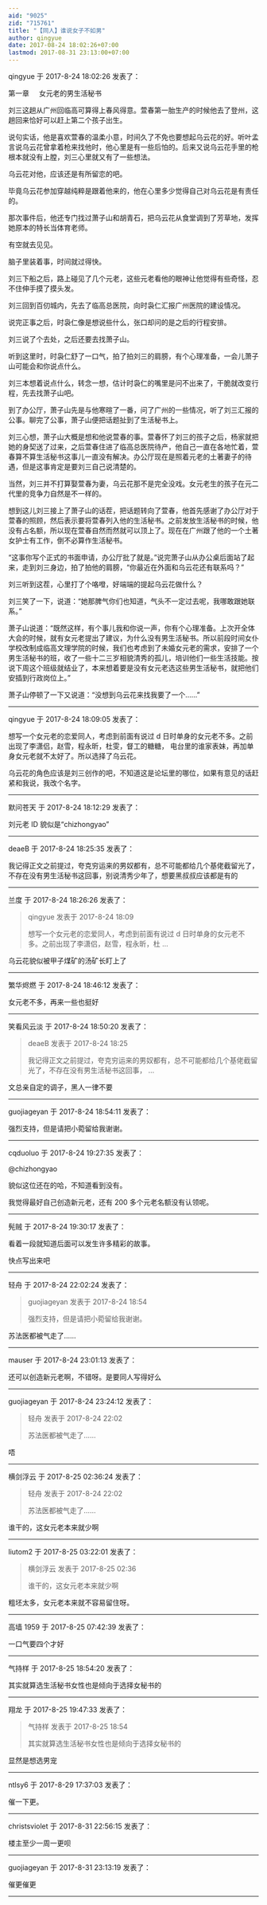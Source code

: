 ```yaml
---
aid: "9025"
zid: "715761"
title: "【同人】谁说女子不如男"
author: qingyue
date: 2017-08-24 18:02:26+07:00
lastmod: 2017-08-31 23:13:00+07:00
---
```


qingyue 于 2017-8-24 18:02:26 发表了：

第一章     女元老的男生活秘书

刘三这趟从广州回临高可算得上春风得意。萱春第一胎生产的时候他去了登州，这趟回来恰好可以赶上第二个孩子出生。

说句实话，他是喜欢萱春的温柔小意，时间久了不免也要想起乌云花的好。听叶孟言说乌云花曾拿着枪来找他时，他心里是有一些后怕的。后来又说乌云花手里的枪根本就没有上膛，刘三心里就又有了一些想法。

乌云花对他，应该还是有所留恋的吧。

毕竟乌云花参加穿越纯粹是跟着他来的，他在心里多少觉得自己对乌云花是有责任的。

那次事件后，他还专门找过萧子山和胡青石，把乌云花从食堂调到了芳草地，发挥她原本的特长当体育老师。

有空就去见见。

脑子里装着事，时间就过得快。

刘三下船之后，路上碰见了几个元老，这些元老看他的眼神让他觉得有些奇怪，忍不住伸手摸了摸头发。

刘三回到百仞城内，先去了临高总医院，向时袅仁汇报广州医院的建设情况。

说完正事之后，时袅仁像是想说些什么，张口却问的是之后的行程安排。

刘三说了个去处，之后还要去找萧子山。

听到这里时，时袅仁舒了一口气，拍了拍刘三的肩膀，有个心理准备，一会儿萧子山可能会和你说点什么。

刘三本想着说点什么，转念一想，估计时袅仁的嘴里是问不出来了，干脆就改变行程，先去找萧子山吧。

到了办公厅，萧子山先是与他寒暄了一番，问了广州的一些情况，听了刘三汇报的公事。聊完了公事，萧子山便把话题扯到了生活秘书上。

刘三心想，萧子山大概是想和他说萱春的事。萱春怀了刘三的孩子之后，杨家就把她的身契送了过来，之后萱春住进了临高总医院待产，他自己一直在各地忙着，萱春算不算生活秘书这事儿一直没有解决。办公厅现在是照着元老的土著妻子的待遇，但是这事肯定是要刘三自己说清楚的。

当然，刘三并不打算娶萱春为妻，乌云花那不是完全没戏。女元老生的孩子在元二代里的竞争力自然是不一样的。

想到这儿刘三接上了萧子山的话茬，把话题转向了萱春，他首先感谢了办公厅对于萱春的照顾，然后表示要将萱春列入他的生活秘书。之前发放生活秘书的时候，他没有占名额，所以现在萱春自然而然就可以顶上了。现在在广州跟了他的一个土著女护士有工作，倒不必算作生活秘书。

“这事你写个正式的书面申请，办公厅批了就是。”说完萧子山从办公桌后面站了起来，走到刘三身边，拍了拍他的肩膀，“你最近在外面和乌云花还有联系吗？”

刘三听到这茬，心里打了个咯噔，好端端的提起乌云花做什么？

刘三笑了一下，说道：“她那脾气你们也知道，气头不一定过去呢，我哪敢跟她联系。”

萧子山说道：“既然这样，有个事儿我和你说一声，你有个心理准备。上次开全体大会的时候，就有女元老提出了建议，为什么没有男生活秘书。所以前段时间女仆学校改制成临高文理学院的时候，我们也考虑到了未婚女元老的需求，安排了一个男生活秘书的班，收了一些十二三岁相貌清秀的孤儿，培训他们一些生活技能。按说下周这个班级就结业了，本来想着要是没有女元老选这些男生活秘书，就把他们安插到行政岗位上。”

萧子山停顿了一下又说道：“没想到乌云花来找我要了一个……”

---

qingyue 于 2017-8-24 18:09:05 发表了：

想写一个女元老的恋爱同人，考虑到前面有说过 d 日时单身的女元老不多。之前出现了李潇侣，赵雪，程永昕，杜雯，督工的糖糖， 电台里的谁家表妹，再加单身女元老就不太好了。所以选择了乌云花。

乌云花的角色应该是刘三创作的吧，不知道这是论坛里的哪位，如果有意见的话赶紧和我说，我改个名字。

---

默问苍天 于 2017-8-24 18:12:29 发表了：

刘元老 ID 貌似是“chizhongyao”

---

deaeB 于 2017-8-24 18:25:35 发表了：

我记得正文之前提过，夸克穷运来的男奴都有，总不可能都给几个基佬截留光了，不存在没有男生活秘书这回事，别说清秀少年了，想要黑叔叔应该都是有的

---

兰度 于 2017-8-24 18:26:26 发表了：

> qingyue 发表于 2017-8-24 18:09
>
> 想写一个女元老的恋爱同人，考虑到前面有说过 d 日时单身的女元老不多。之前出现了李潇侣，赵雪，程永昕，杜 ...

乌云花貌似被甲子煤矿的汤矿长盯上了

---

繁华烬燃 于 2017-8-24 18:46:12 发表了：

女元老不多，再来一些也挺好

---

笑看风云淡 于 2017-8-24 18:50:20 发表了：

> deaeB 发表于 2017-8-24 18:25
>
> 我记得正文之前提过，夸克穷运来的男奴都有，总不可能都给几个基佬截留光了，不存在没有男生活秘书这回事， ...

文总亲自定的调子，黑人一律不要

---

guojiageyan 于 2017-8-24 18:54:11 发表了：

强烈支持，但是请把小菀留给我谢谢。

---

cqduoluo 于 2017-8-24 19:27:35 发表了：

@chizhongyao

貌似这位还在的哈，不知道看到没有。

我觉得最好自己创造新元老，还有 200 多个元老名额没有认领呢。

---

髡贼 于 2017-8-24 19:30:17 发表了：

看着一段就知道后面可以发生许多精彩的故事。

快点写出来吧

---

轻舟 于 2017-8-24 22:02:24 发表了：

> guojiageyan 发表于 2017-8-24 18:54
>
> 强烈支持，但是请把小菀留给我谢谢。

苏法医都被气走了……

---

mauser 于 2017-8-24 23:01:13 发表了：

还可以创造新元老啊，不错呀。是要同人写得好么

---

guojiageyan 于 2017-8-24 23:24:12 发表了：

> 轻舟 发表于 2017-8-24 22:02
>
> 苏法医都被气走了……

唔

---

横剑浮云 于 2017-8-25 02:36:24 发表了：

> 轻舟 发表于 2017-8-24 22:02
>
> 苏法医都被气走了……

谁干的，这女元老本来就少啊

---

liutom2 于 2017-8-25 03:22:01 发表了：

> 横剑浮云 发表于 2017-8-25 02:36
>
> 谁干的，这女元老本来就少啊

粗坯太多，女元老本来就不容易留住呀。

---

高墙 1959 于 2017-8-25 07:42:39 发表了：

一口气要四个才好

---

气持样 于 2017-8-25 18:54:20 发表了：

其实就算选生活秘书女性也是倾向于选择女秘书的

---

翔龙 于 2017-8-25 19:47:33 发表了：

> 气持样 发表于 2017-8-25 18:54
>
> 其实就算选生活秘书女性也是倾向于选择女秘书的

显然是想选男宠

---

ntlsy6 于 2017-8-29 17:37:03 发表了：

催一下更。

---

christsviolet 于 2017-8-31 22:56:15 发表了：

楼主至少一周一更呗

---

guojiageyan 于 2017-8-31 23:13:19 发表了：

催更催更

---
